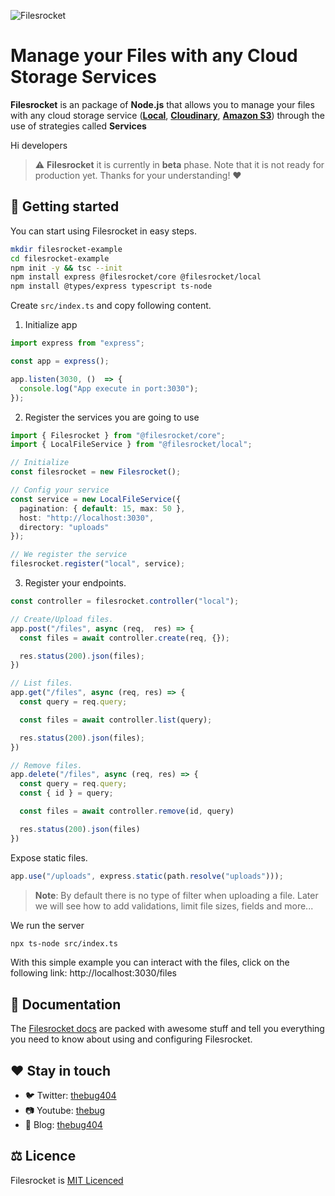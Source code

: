 ![Filesrocket](https://user-images.githubusercontent.com/64434514/148323581-1afc535f-fb2b-4e81-808a-19afe5b4c7c9.png)

# Manage your Files with any Cloud Storage Services

**Filesrocket** is an package of **Node.js** that allows you to manage your files with any cloud storage service ([**Local**](https://github.com/Filesrocket/filesrocket-local), [**Cloudinary**](https://github.com/Filesrocket/filesrocket-cloudinary), [**Amazon S3**](https://github.com/Filesrocket/filesrocket-amazons3)) through the use of strategies called **Services**

Hi developers

> ⚠️ **Filesrocket** it is currently in **beta** phase. Note that it is not ready for production yet. Thanks for your understanding! ❤️
  
## 🚀 Getting started

You can start using Filesrocket in easy steps.

```bash
mkdir filesrocket-example
cd filesrocket-example
npm init -y && tsc --init
npm install express @filesrocket/core @filesrocket/local
npm install @types/express typescript ts-node
```

Create `src/index.ts` and copy following content.

1. Initialize app

```ts
import express from "express";

const app = express();

app.listen(3030, ()  => {
  console.log("App execute in port:3030");
});
```

2. Register the services you are going to use

```ts
import { Filesrocket } from "@filesrocket/core";
import { LocalFileService } from "@filesrocket/local";

// Initialize
const filesrocket = new Filesrocket();

// Config your service
const service = new LocalFileService({
  pagination: { default: 15, max: 50 },
  host: "http://localhost:3030",
  directory: "uploads"
});

// We register the service
filesrocket.register("local", service);
```

3. Register your endpoints.

```ts
const controller = filesrocket.controller("local");

// Create/Upload files.
app.post("/files", async (req,  res) => {
  const files = await controller.create(req, {});

  res.status(200).json(files);
})

// List files.
app.get("/files", async (req, res) => {
  const query = req.query;

  const files = await controller.list(query);

  res.status(200).json(files);
})

// Remove files.
app.delete("/files", async (req, res) => {
  const query = req.query;
  const { id } = query;

  const files = await controller.remove(id, query)

  res.status(200).json(files)
})
```

Expose static files.

```ts
app.use("/uploads", express.static(path.resolve("uploads")));
```

> **Note**: By default there is no type of filter when uploading a file. Later we will see how to add validations, limit file sizes, fields and more...

We run the server

```bash
npx ts-node src/index.ts
```

With this simple example you can interact with the files, click on the following link: http://localhost:3030/files

## 📙 Documentation

The [Filesrocket docs]() are packed with awesome stuff and tell you everything you need to know about using and configuring Filesrocket.

## ❤️ Stay in touch

- 🐦 Twitter: [thebug404](https://twitter.com/thebug404)
- 📷 Youtube: [thebug](https://www.youtube.com/channel/UCHmWusp8DFxj9NR_QxRw6HA)
- 📰 Blog: [thebug404](https://thebug.hashnode.dev)

## ⚖️ Licence

Filesrocket is [MIT Licenced](/LICENCE)
